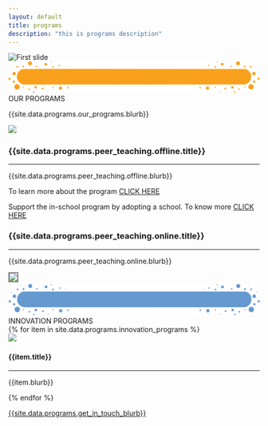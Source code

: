```yaml
---
layout: default
title: programs
description: "this is programs description"
---
```


<main role="main">
    <div id="myCarousel" class="carousel slide" data-ride="carousel">
        <div class="carousel-inner">
            <div class="carousel-item active">
                <img src="{{site.data.programs.banner.img}}" alt="First slide">
            </div>
        </div>
    </div>
    <div class="container pb-4">
        <div class="row">
            <div class="col">
                <div class="section-title">
                    <img class="img-fluid" src='assets/img/Title-BG.png'/>
                    <div class="section-title-text">OUR PROGRAMS</div>
                </div>
            </div>
        </div>
        <div class="row">
            <div class="col statText">
                <p class="">{{site.data.programs.our_programs.blurb}}</p>
            </div>
        </div>
    </div>
    <!--offline peer teaching-->
    <div class="container-fluid goal-section-parent">
        <div class="container programContent">
            <div class="row">
                <div class="col-sm-12 col-md-4 mt-3">
                    <div class="plAdoptionImage text-center mt-4">
                        <img class="progrmImg ofpTeaching" src="{{site.data.programs.peer_teaching.offline.img}}"/>
                    </div>
                </div>
                <div class="col-sm-12 col-md-8 mt-3 text-center">
                    <h3>{{site.data.programs.peer_teaching.offline.title}}</h3>
                    <hr>
                    <p class="programText">{{site.data.programs.peer_teaching.offline.blurb}}</p>
                    <p class="programText">
                        To learn more about the program
                        <span class="peerMore">
                            <a href="{{site.data.programs.peer_teaching.offline.learn_more_link}}" target="_blank">CLICK HERE</a>
                        </span>
                    </p>
                    <p class="programText">
                        Support the in-school program by adopting a school. To know more
                        <span class="peerMore">
                            <a href="{{site.data.programs.peer_teaching.offline.support_link}}" target="_blank">CLICK HERE</a> 
                        </span>
                    </p>
                </div>
            </div>
        </div>
    </div>
    <!--End of offline pt-->
    <!--  online peer pt  -->
    <div class="container-fluid">
        <div class="container programContent onlinePeerContent">
            <div class="row">
                <div class="col-sm-12 col-md-8 mt-3 onlinePeerTexts text-center">
                    <h3>{{site.data.programs.peer_teaching.online.title}}</h3>
                    <hr>
                    <p class="programText">{{site.data.programs.peer_teaching.online.blurb}}</p>  
                </div>
                <div class="col-sm-12 col-md-4 mt-3">
                    <div class="plAdoptionImage text-center">
                        <img class="progrmImg olpTeaching" src="{{site.data.programs.peer_teaching.online.img}}" style="border: 2px solid gray;"/>
                    </div>
                </div>
            </div>
        </div>
    </div>
    <!--  Other programs   -->
    <div class="container-fluid goal-section-parent ">
        <div class="container">
            <div class="row">
                <div class="col">
                    <div class="section-title">
                        <img class="img-fluid" src='assets/img/Title-BG3.png'/>
                        <div class="section-title-text">INNOVATION PROGRAMS</div>
                    </div>
                </div>
            </div>
            <div class="row pb-3 impact-section">
                {% for item in site.data.programs.innovation_programs %}
                    <div class="col-md-6 col-sm-12 text-center">
                        <div class="plAdoptionImage">
                            <img class="img-fluid progrmImg plAdoption" src="{{item.img}}">
                        </div>
                        <div class="peerAdoption">
                            <h4>{{item.title}}</h4>
                            <hr>
                            <p class="">{{item.blurb}}</p>
                        </div>
                    </div>
                {% endfor %}
                <div class="col-md-12 text-center">
                    <a href="https://forms.gle/ijkCQmSYrL1F8hgY8" target="_blank">
                        <p class="peerMore">
                            {{site.data.programs.get_in_touch_blurb}}
                        </p>
                    </a>
                </div>
            </div>
        </div>
    </div>

</main>